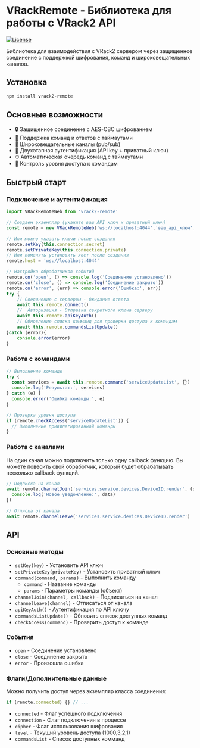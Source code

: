 # VRackRemote - Библиотека для работы с VRack2 API

[![License](https://img.shields.io/badge/license-MIT-blue.svg)](LICENSE)

Библиотека для взаимодействия с VRack2 сервером через защищенное соединение с поддержкой шифрования, команд и широковещательных каналов.

## Установка

```bash
npm install vrack2-remote
```

## Основные возможности

- 🔒 Защищенное соединение с AES-CBC шифрованием
- 📡 Поддержка команд и ответов с таймаутами
- 📢 Широковещательные каналы (pub/sub)
- 🔑 Двухэтапная аутентификация (API key + приватный ключ)
- ⏱ Автоматическая очередь команд с таймаутами
- 🚦 Контроль уровня доступа к командам

## Быстрый старт

### Подключение и аутентификация

```javascript
import VRackRemoteWeb from 'vrack2-remote'

// Создаем экземпляр (укажите ваш API ключ и приватный ключ)
const remote = new VRackRemoteWeb('ws://localhost:4044','ваш_api_ключ', 'ваш_приватный_ключ')

// Или можно указать ключи после создания
remote.setKey(this.connection.secret)
remote.setPrivateKey(this.connection.private)
// Или поменять установить хост после создания
remote.host = 'ws://localhost:4044'

// Настройка обработчиков событий
remote.on('open', () => console.log('Соединение установлено'))
remote.on('close', () => console.log('Соединение закрыто'))
remote.on('error', (err) => console.error('Ошибка:', err))
try {
    // Соединение с сервером - Ожидание ответа
    await this.remote.connect()
    //  Авторизация - Отправка секретного ключа серверу
    await this.remote.apiKeyAuth()
    // Обновление списка комманд для проверки доступа к командам
    await this.remote.commandsListUpdate()
}catch (error){
    console.error(error)
}
```

### Работа с командами

```javascript
// Выполнение команды
try {
  const services = await this.remote.command('serviceUpdateList', {})
  console.log('Результат:', services)
} catch (e) {
  console.error('Ошибка команды:', e)
}

// Проверка уровня доступа
if (remote.checkAccess('serviceUpdateList')) {
  // Выполнение привилегированной команды
}
```

### Работа с каналами

На один канал можно подключить только одну callback функцию. Вы можете повесить свой обработчик, который будет обрабатывать несколько callback функций.

```javascript
// Подписка на канал
await remote.channelJoin('services.service.devices.DeviceID.render', (data) => {
  console.log('Новое уведомление:', data)
})

// Отписка от канала
await remote.channelLeave('services.service.devices.DeviceID.render')
```

## API

### Основные методы

- `setKey(key)` - Установить API ключ
- `setPrivateKey(privateKey)` - Установить приватный ключ
- `command(command, params)` - Выполнить команду
  - `command` - Название команды
  - `params` - Параметры команды (объект)
- `channelJoin(channel, callback)` - Подписаться на канал
- `channelLeave(channel)` - Отписаться от канала
- `apiKeyAuth()` - Аутентификация по API ключу
- `commandsListUpdate()` - Обновить список доступных команд
- `checkAccess(command)` - Проверить доступ к команде

### События

- `open` - Соединение установлено
- `close` - Соединение закрыто
- `error` - Произошла ошибка

### Флаги/Дополнительные данные

Можно получить доступ через экземпляр класса соединения: 
```ts
if (remote.connected) {} // ... 
```

 - `connected` - Флаг успешного подключения
 - `connection` - Флаг подключения в процессе
 - `cipher` - Флаг использования шифрования
 - `level` - Текущий уровень доступа (1000,3,2,1)
 - `commandsList` - Список доступных комманд